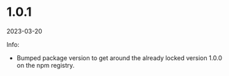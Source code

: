 # 1.0.1
2023-03-20

Info:
- Bumped package version to get around the already locked version 1.0.0 on the npm registry.